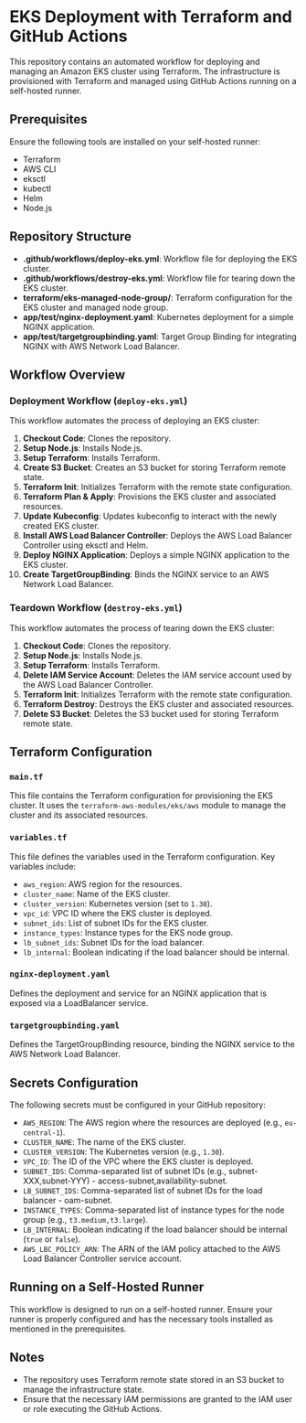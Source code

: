 # EKS Deployment with Terraform and GitHub Actions

This repository contains an automated workflow for deploying and managing an Amazon EKS cluster using Terraform. The infrastructure is provisioned with Terraform and managed using GitHub Actions running on a self-hosted runner.

## Prerequisites

Ensure the following tools are installed on your self-hosted runner:

- Terraform
- AWS CLI
- eksctl
- kubectl
- Helm
- Node.js

## Repository Structure

- **.github/workflows/deploy-eks.yml**: Workflow file for deploying the EKS cluster.
- **.github/workflows/destroy-eks.yml**: Workflow file for tearing down the EKS cluster.
- **terraform/eks-managed-node-group/**: Terraform configuration for the EKS cluster and managed node group.
- **app/test/nginx-deployment.yaml**: Kubernetes deployment for a simple NGINX application.
- **app/test/targetgroupbinding.yaml**: Target Group Binding for integrating NGINX with AWS Network Load Balancer.

## Workflow Overview

### Deployment Workflow (`deploy-eks.yml`)

This workflow automates the process of deploying an EKS cluster:

1. **Checkout Code**: Clones the repository.
2. **Setup Node.js**: Installs Node.js.
3. **Setup Terraform**: Installs Terraform.
4. **Create S3 Bucket**: Creates an S3 bucket for storing Terraform remote state.
5. **Terraform Init**: Initializes Terraform with the remote state configuration.
6. **Terraform Plan & Apply**: Provisions the EKS cluster and associated resources.
7. **Update Kubeconfig**: Updates kubeconfig to interact with the newly created EKS cluster.
8. **Install AWS Load Balancer Controller**: Deploys the AWS Load Balancer Controller using eksctl and Helm.
9. **Deploy NGINX Application**: Deploys a simple NGINX application to the EKS cluster.
10. **Create TargetGroupBinding**: Binds the NGINX service to an AWS Network Load Balancer.

### Teardown Workflow (`destroy-eks.yml`)

This workflow automates the process of tearing down the EKS cluster:

1. **Checkout Code**: Clones the repository.
2. **Setup Node.js**: Installs Node.js.
3. **Setup Terraform**: Installs Terraform.
4. **Delete IAM Service Account**: Deletes the IAM service account used by the AWS Load Balancer Controller.
5. **Terraform Init**: Initializes Terraform with the remote state configuration.
6. **Terraform Destroy**: Destroys the EKS cluster and associated resources.
7. **Delete S3 Bucket**: Deletes the S3 bucket used for storing Terraform remote state.

## Terraform Configuration

### `main.tf`

This file contains the Terraform configuration for provisioning the EKS cluster. It uses the `terraform-aws-modules/eks/aws` module to manage the cluster and its associated resources.

### `variables.tf`

This file defines the variables used in the Terraform configuration. Key variables include:

- `aws_region`: AWS region for the resources.
- `cluster_name`: Name of the EKS cluster.
- `cluster_version`: Kubernetes version (set to `1.30`).
- `vpc_id`: VPC ID where the EKS cluster is deployed.
- `subnet_ids`: List of subnet IDs for the EKS cluster.
- `instance_types`: Instance types for the EKS node group.
- `lb_subnet_ids`: Subnet IDs for the load balancer.
- `lb_internal`: Boolean indicating if the load balancer should be internal.

### `nginx-deployment.yaml`

Defines the deployment and service for an NGINX application that is exposed via a LoadBalancer service.

### `targetgroupbinding.yaml`

Defines the TargetGroupBinding resource, binding the NGINX service to the AWS Network Load Balancer.

## Secrets Configuration

The following secrets must be configured in your GitHub repository:

- `AWS_REGION`: The AWS region where the resources are deployed (e.g., `eu-central-1`).
- `CLUSTER_NAME`: The name of the EKS cluster.
- `CLUSTER_VERSION`: The Kubernetes version (e.g., `1.30`).
- `VPC_ID`: The ID of the VPC where the EKS cluster is deployed.
- `SUBNET_IDS`: Comma-separated list of subnet IDs (e.g., subnet-XXX,subnet-YYY) - access-subnet,availability-subnet.
- `LB_SUBNET_IDS`: Comma-separated list of subnet IDs for the load balancer - oam-subnet.
- `INSTANCE_TYPES`: Comma-separated list of instance types for the node group (e.g., `t3.medium,t3.large`).
- `LB_INTERNAL`: Boolean indicating if the load balancer should be internal (`true` or `false`).
- `AWS_LBC_POLICY_ARN`: The ARN of the IAM policy attached to the AWS Load Balancer Controller service account.

## Running on a Self-Hosted Runner

This workflow is designed to run on a self-hosted runner. Ensure your runner is properly configured and has the necessary tools installed as mentioned in the prerequisites.

## Notes

- The repository uses Terraform remote state stored in an S3 bucket to manage the infrastructure state.
- Ensure that the necessary IAM permissions are granted to the IAM user or role executing the GitHub Actions.

